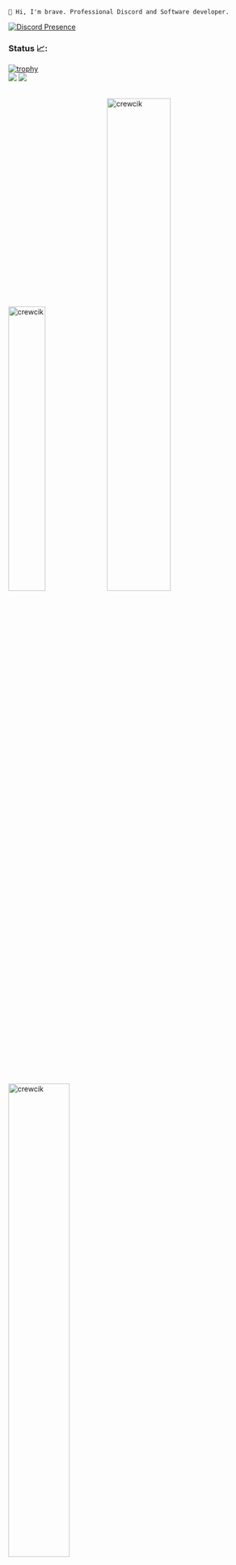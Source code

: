 <!-- BLOG-POST-LIST:START -->
<!-- BLOG-POST-LIST:END -->
&nbsp;

`
👋 Hi, I'm brave. Professional Discord and Software developer.
`



[![Discord Presence](https://lanyard-profile-readme.vercel.app/api/992903509701828679?theme=light&bg=ecf&animated=false&hideDiscrim=true&borderRadius=10px&idleMessage=Starlarsangüzelolur)](https://discord.com/users/992903509701828679)
 

### Status 📈:
[![trophy](https://github-profile-trophy.vercel.app/?username=crewcik&theme=onedark)](https://github.com/crewcik)
<br><img src="https://komarev.com/ghpvc/?username=crewcik&"/>
<img src="https://img.shields.io/badge/Crew%20-7289DA.svg?&style=for-the-badge&logo=discord&logoColor"></a>


<br><img align="5px" width="38%" src="https://github-readme-stats.vercel.app/api/top-langs?username=crewcik&theme=dark&show_icons=true&locale=en&layout=compact" alt="crewcik"/>
<img align="auto" width="50%" src="https://github-readme-stats.vercel.app/api?username=crewcik&theme=dark&show_icons=true&locale=en" alt="crewcik"/>
<img align="auto" width="49%" src="https://github-readme-streak-stats.herokuapp.com/?user=crewcik&" alt="crewcik" />
<p align="left">
